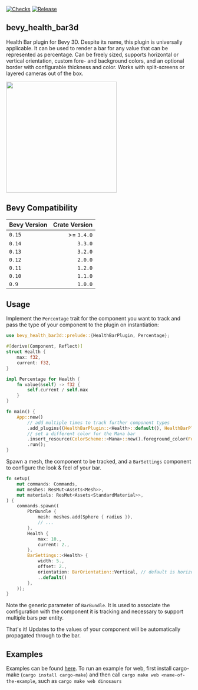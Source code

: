 [![Checks](https://github.com/sparten11740/bevy_health_bar3d/actions/workflows/checks.yml/badge.svg)](https://github.com/sparten11740/bevy_health_bar3d/actions/workflows/checks.yml) [![Release](https://github.com/sparten11740/bevy_health_bar3d/actions/workflows/release.yml/badge.svg)](https://github.com/sparten11740/bevy_health_bar3d/actions/workflows/release.yml)

## bevy_health_bar3d

Health Bar plugin for Bevy 3D. Despite its name, this plugin is universally applicable. It can be used to render a bar
for any value that can be represented as percentage. Can be freely sized, supports horizontal or vertical orientation,
custom fore- and background colors, and an optional border with configurable thickness and color. Works with
split-screens
or layered cameras out of the box.

<img src="https://github.com/sparten11740/bevy_health_bar3d/assets/2863630/31c50809-30f0-45fc-8639-054db7c96429" width="300" />

## Bevy Compatibility

| Bevy Version | Crate Version |
|--------------|--------------:|
| `0.15`       |    >= `3.4.0` |
| `0.14`       |       `3.3.0` |
| `0.13`       |       `3.2.0` |
| `0.12`       |       `2.0.0` |
| `0.11`       |       `1.2.0` |
| `0.10`       |       `1.1.0` |
| `0.9`        |       `1.0.0` |

## Usage

Implement the `Percentage` trait for the component you want to track and pass the type of your component
to the plugin on instantiation:

```rust
use bevy_health_bar3d::prelude::{HealthBarPlugin, Percentage};

#[derive(Component, Reflect)]
struct Health {
    max: f32,
    current: f32,
}

impl Percentage for Health {
    fn value(&self) -> f32 {
        self.current / self.max
    }
}

fn main() {
    App::new()
        // add multiple times to track further component types
        .add_plugins((HealthBarPlugin::<Health>::default(), HealthBarPlugin::<Mana>::default()))
        // set a different color for the Mana bar
        .insert_resource(ColorScheme::<Mana>::new().foreground_color(ForegroundColor::Static(Color::BLUE)))
        .run();
}
```

Spawn a mesh, the component to be tracked, and a `BarSettings` component to configure the look & feel of your bar.

```rust
fn setup(
    mut commands: Commands,
    mut meshes: ResMut<Assets<Mesh>>,
    mut materials: ResMut<Assets<StandardMaterial>>,
) {
    commands.spawn((
        PbrBundle {
            mesh: meshes.add(Sphere { radius }),
            // ...
        },
        Health {
            max: 10.,
            current: 2.,
        },
        BarSettings::<Health> {
            width: 5.,
            offset: 2.,
            orientation: BarOrientation::Vertical, // default is horizontal
            ..default()
        },
    ));
}
```

Note the generic parameter of `BarBundle`. It is used to associate the configuration with the component it is tracking
and necessary to support multiple bars per entity.

That's it! Updates to the values of your component will be automatically propagated through to the bar.

## Examples

Examples can be found [here](https://github.com/sparten11740/bevy_health_bar3d/tree/main/examples).
To run an example for web, first install cargo-make (`cargo install cargo-make`) and then call
`cargo make web <name-of-the-example`, such as `cargo make web dinosaurs`

